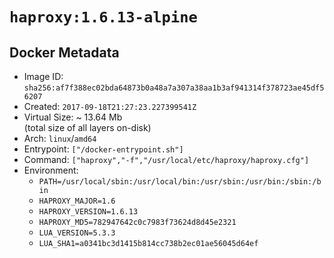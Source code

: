 # `haproxy:1.6.13-alpine`

## Docker Metadata

- Image ID: `sha256:af7f388ec02bda64873b0a48a7a307a38aa1b3af941314f378723ae45df56207`
- Created: `2017-09-18T21:27:23.227399541Z`
- Virtual Size: ~ 13.64 Mb  
  (total size of all layers on-disk)
- Arch: `linux`/`amd64`
- Entrypoint: `["/docker-entrypoint.sh"]`
- Command: `["haproxy","-f","/usr/local/etc/haproxy/haproxy.cfg"]`
- Environment:
  - `PATH=/usr/local/sbin:/usr/local/bin:/usr/sbin:/usr/bin:/sbin:/bin`
  - `HAPROXY_MAJOR=1.6`
  - `HAPROXY_VERSION=1.6.13`
  - `HAPROXY_MD5=782947642c0c7983f73624d8d45e2321`
  - `LUA_VERSION=5.3.3`
  - `LUA_SHA1=a0341bc3d1415b814cc738b2ec01ae56045d64ef`
